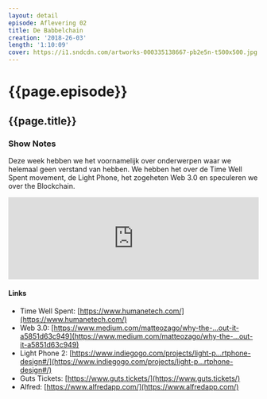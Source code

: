 ```yaml
---
layout: detail
episode: Aflevering 02
title: De Babbelchain
creation: '2018-26-03'
length: '1:10:09'
cover: https://i1.sndcdn.com/artworks-000335138667-pb2e5n-t500x500.jpg
---
```



# {{page.episode}}

## {{page.title}}

### Show Notes
Deze week hebben we het voornamelijk over onderwerpen waar we helemaal geen verstand van hebben. We hebben het over de Time Well Spent movement, de Light Phone, het zogeheten Web 3.0 en speculeren we over the Blockchain.

<iframe width="100%" height="166" scrolling="no" frameborder="no" allow="autoplay" src="https://w.soundcloud.com/player/?url=https%3A//api.soundcloud.com/tracks/420041536&color=%235f5cb5&auto_play=false&hide_related=false&show_comments=true&show_user=true&show_reposts=false&show_teaser=true"></iframe>

#### Links
* Time Well Spent: [https://www.humanetech.com/](https://www.humanetech.com/)
* Web 3.0: [https://www.medium.com/matteozago/why-the-…out-it-a5851d63c949](https://www.medium.com/matteozago/why-the-…out-it-a5851d63c949)
* Light Phone 2: [https://www.indiegogo.com/projects/light-p…rtphone-design#/](https://www.indiegogo.com/projects/light-p…rtphone-design#/)
* Guts Tickets: [https://www.guts.tickets/](https://www.guts.tickets/)
* Alfred: [https://www.alfredapp.com/](https://www.alfredapp.com/)
